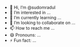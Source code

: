- 👋 Hi, I’m @sudomradul
- 👀 I’m interested in ...
- 🌱 I’m currently learning ...
- 💞️ I’m looking to collaborate on ...
- 📫 How to reach me ...
- 😄 Pronouns: ...
- ⚡ Fun fact: ...

<!---
sudomradul/sudomradul is a ✨ special ✨ repository because its `README.md` (this file) appears on your GitHub profile.
You can click the Preview link to take a look at your changes.
--->
